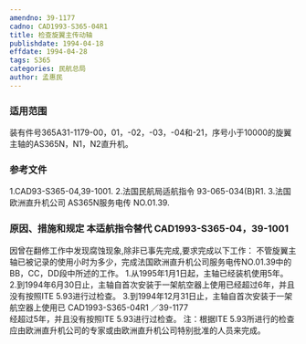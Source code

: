 ```yaml
---
amendno: 39-1177
cadno: CAD1993-S365-04R1
title: 检查旋翼主传动轴
publishdate: 1994-04-18
effdate: 1994-04-28
tags: S365
categories: 民航总局
author: 孟惠民
---
```


### 适用范围 
装有件号365A31-1179-00，01，-02，-03，-04和-21，序号小于10000的旋翼主轴的AS365N，N1，N2直升机。

### 参考文件
1.CAD93-S365-04,39-1001. 
    2.法国民航局适航指令 93-065-034(B)R1. 
    3.法国欧洲直升机公司 AS365N服务电传 NO.01.39.


### 原因、措施和规定 本适航指令替代 CAD1993-S365-04，39-1001 
因曾在翻修工作中发现腐蚀现象,除非已事先完成,要求完成以下工作：     不管旋翼主轴已被记录的使用小时为多少，完成法国欧洲直升机公司服务电传NO.01.39中的BB，CC，DD段中所述的工作。 
    1.从1995年1月1日起，主轴已经装机使用5年。 
    2.到1994年6月30日止，主轴自首次安装于一架航空器上使用已经超过6年，并且没有按照ITE 5.93进行过检查。 
    3.到1994年12月31日止，主轴自首次安装于一架航空器上使用已
 CAD1993-S365-04R1 ／39-1177   
经超过5年，并且没有按照ITE 5.93进行过检查。     注：根据ITE 5.93所进行的检查应由欧洲直升机公司的专家或由欧洲直升机公司特别批准的人员来完成。
